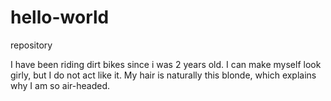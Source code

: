 # hello-world
repository

I have been riding dirt bikes since i was 2 years old.
I can make myself look girly, but I do not act like it. 
My hair is naturally this blonde, which explains why I am so air-headed.
